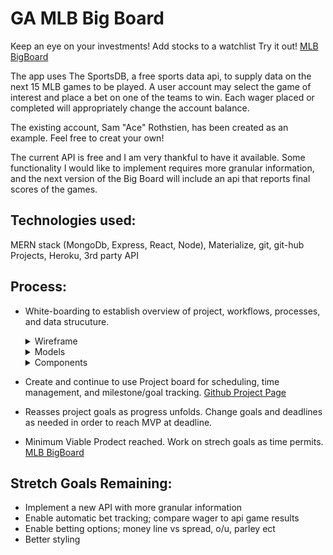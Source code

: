 # GA MLB Big Board

  Keep an eye on your investments! Add stocks to a watchlist
  Try it out! [MLB BigBoard](https://bigboard.herokuapp.com/)

  The app uses The SportsDB, a free sports data api, to supply data on the next 15 MLB games to be played. A user account may select the game of interest and place a bet on one of the teams to win. Each wager placed or completed will appropriately change the account balance.
  
  The existing account, Sam "Ace" Rothstien, has been created as an example. Feel free to creat your own!

  The current API is free and I am very thankful to have it available. Some functionality I would like to implement requires more granular information, and the next version of the Big Board will include an api that reports final scores of the games. 

  

## Technologies used:
  MERN stack (MongoDb, Express, React, Node), Materialize, git, git-hub Projects, Heroku, 3rd party API
  
## Process:
-  White-boarding to establish overview of project, workflows, processes, and data strucuture.  
     <details>
     <summary>Wireframe</summary>
     
     ![wireframe](/readmeImages/P4wireframe.jpg)
     </details>
     
     <details>
     <summary>Models</summary>
  
     ![models](/readmeImages/P4Models.jpg)
     </details>
     
     <details>
     
     <summary>Components</summary>
  
    ![models](/readmeImages/P4componentdiagram.jpg)
     </details>
  
-  Create and continue to use Project board for scheduling, time management, and milestone/goal tracking.   [Github Project Page](https://github.com/SladeInSeat/GA-Project4/projects/1) 

-  Reasses project goals as progress unfolds. Change goals and deadlines as needed in order to reach MVP at deadline.  

-  Minimum Viable Prodect reached. Work on strech goals as time permits.  
[MLB BigBoard](https://bigboard.herokuapp.com/) 


## Stretch Goals Remaining:
* Implement a new API with more granular information
* Enable automatic bet tracking; compare wager to api game results
* Enable betting options; money line vs spread, o/u, parley ect
* Better styling


